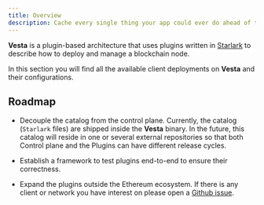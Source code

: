 ```yaml
---
title: Overview
description: Cache every single thing your app could ever do ahead of time, so your code never even has to run at all.
---
```


**Vesta** is a plugin-based architecture that uses plugins written in [Starlark](https://bazel.build/rules/language) to describe how to deploy and manage a blockchain node.

In this section you will find all the available client deployments on **Vesta** and their configurations.

## Roadmap

- Decouple the catalog from the control plane. Currently, the catalog (`Starlark` files) are shipped inside the **Vesta** binary. In the future, this catalog will reside in one or several external repositories so that both Control plane and the Plugins can have different release cycles.

- Establish a framework to test plugins end-to-end to ensure their correctness.

- Expand the plugins outside the Ethereum ecosystem. If there is any client or network you have interest on please open a [Github issue](https://github.com/umbracle/vesta/issues).
